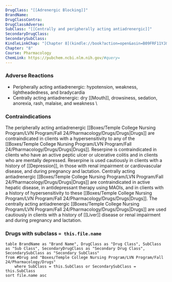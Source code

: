 ```yaml
---
DrugClass: "[[Adrenergic Blocking]]"
BrandName: 
DrugClassContra: 
DrugClassAdverse: 
SubClass: "[[Centrally and peripherally acting antiadrenergic]]"
SecondaryDrugClass: 
SecondarySubClass: 
KindleLinkChap: "[Chapter 8](kindle://book?action=open&asin=B09FRF11YJ&location=4155)"
Chapter: "8"
Course: Pharmacology
ChemLink: https://pubchem.ncbi.nlm.nih.gov/#query=
---
```

### Adverse Reactions 
- Peripherally acting antiadrenergic: hypotension, weakness, lightheadedness, and bradycardia 
- Centrally acting antiadrenergic: dry [[Mouth]], drowsiness, sedation, anorexia, rash, malaise, and weakness
\
### Contraindications
The peripherally acting antiadrenergic [[Boxes/Temple College Nursing Program/LVN Program/Fall 24/Pharmacology/Drugs/Drugs|Drugs]] are contraindicated in clients with a hypersensitivity to any of the [[Boxes/Temple College Nursing Program/LVN Program/Fall 24/Pharmacology/Drugs/Drugs|Drugs]]. Reserpine is contraindicated in clients who have an active peptic ulcer or ulcerative colitis and in clients who are mentally depressed. Reserpine is used cautiously in clients with a history of [[Depression]], in those with renal impairment or cardiovascular disease, and during pregnancy and lactation. 
Centrally acting antiadrenergic [[Boxes/Temple College Nursing Program/LVN Program/Fall 24/Pharmacology/Drugs/Drugs|Drugs]] are contraindicated in active hepatic disease, in antidepressant therapy using MAOIs, and in clients with a history of hypersensitivity to these [[Boxes/Temple College Nursing Program/LVN Program/Fall 24/Pharmacology/Drugs/Drugs|Drugs]]. The centrally acting antiadrenergic [[Boxes/Temple College Nursing Program/LVN Program/Fall 24/Pharmacology/Drugs/Drugs|Drugs]] are used cautiously in clients with a history of [[Liver]] disease or renal impairment and during pregnancy and lactation.

### Drugs with subclass `= this.file.name`
```dataview
table BrandName as "Brand Name", DrugClass as "Drug Class", SubClass as "Sub Class", SecondaryDrugClass as "Secondary Drug Class", SecondarySubClass as "Secondary SubClass"
from #Drug and "Boxes/Temple College Nursing Program/LVN Program/Fall 24/Pharmacology/Drugs" 
	where SubClass = this.SubClass or SecondarySubClass = this.SubClass
sort file.name asc
```
